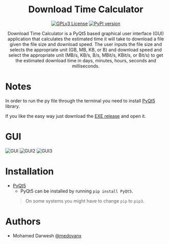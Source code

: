 <div align="center">
  
#  Download Time Calculator
[![GPLv3 License](https://img.shields.io/badge/License-GPL%20v3-yellow.svg)](https://opensource.org/licenses/)
[![PyPI version](https://img.shields.io/pypi/pyversions/spotDL?color=%2344CC11&style=flat-square)](https://www.python.org/)

Download Time Calculator is a PyQt5 based graphical user interface (GUI) application that calculates the estimated time it will take to download a file given the file size and download speed. The user inputs the file size and selects the appropriate unit (GB, MB, KB, or B) and download speed and select the appropriate unit (MB/s, KB/s, B/s, MBit/s, KBit/s, or Bit/s) to get the estimated download time in days, minutes, hours, seconds and milliseconds.
</div>

# Notes
In order to run the py file through the terminal you need to install [PyQt5](https://pypi.org/project/PyQt5/) library.

If you like the easy way just download the [EXE release](https://github.com/medovanx/wr_calculator/releases/tag/portable) and open it.

# GUI
![GUI]()
![GUI2]()
![GUI3]()

# Installation
- [PyQt5](https://pypi.org/project/PyQt5/)
  - PyQt5 can be installed by running `pip install PyQt5`.
  > On some systems you might have to change `pip` to `pip3`.

# Authors
- Mohamed Darwesh [@medovanx](https://github.com/medovanx)



